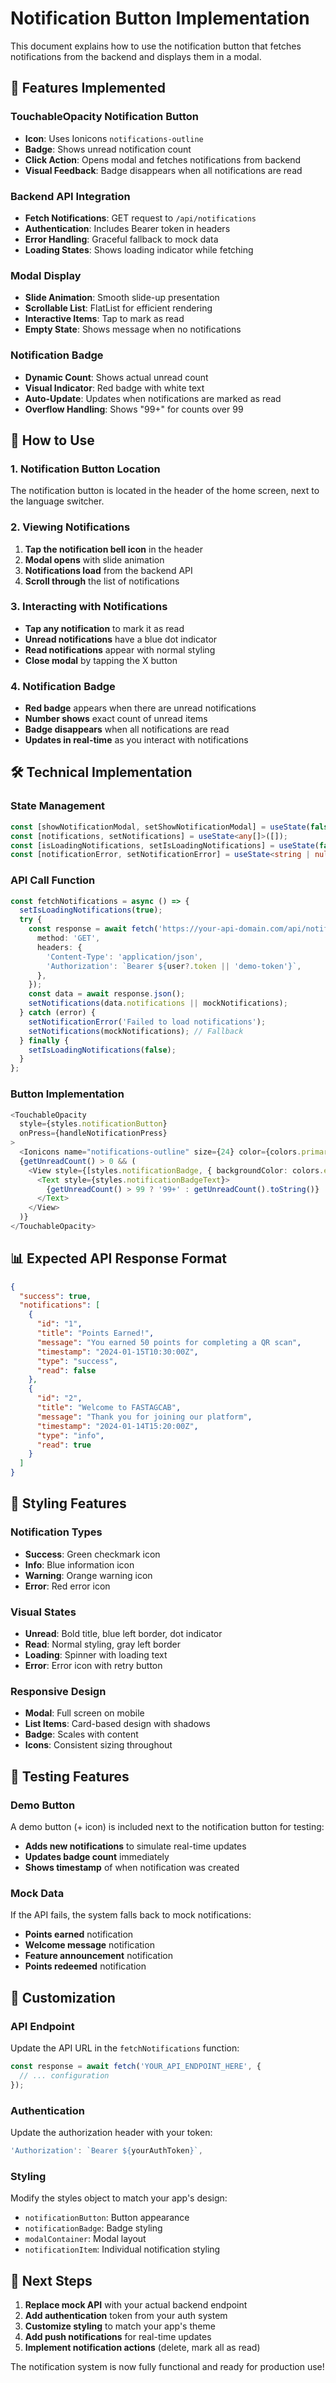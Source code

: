 # Notification Button Implementation

This document explains how to use the notification button that fetches notifications from the backend and displays them in a modal.

## 🔔 Features Implemented

### **TouchableOpacity Notification Button**
- **Icon**: Uses Ionicons `notifications-outline` 
- **Badge**: Shows unread notification count
- **Click Action**: Opens modal and fetches notifications from backend
- **Visual Feedback**: Badge disappears when all notifications are read

### **Backend API Integration**
- **Fetch Notifications**: GET request to `/api/notifications`
- **Authentication**: Includes Bearer token in headers
- **Error Handling**: Graceful fallback to mock data
- **Loading States**: Shows loading indicator while fetching

### **Modal Display**
- **Slide Animation**: Smooth slide-up presentation
- **Scrollable List**: FlatList for efficient rendering
- **Interactive Items**: Tap to mark as read
- **Empty State**: Shows message when no notifications

### **Notification Badge**
- **Dynamic Count**: Shows actual unread count
- **Visual Indicator**: Red badge with white text
- **Auto-Update**: Updates when notifications are marked as read
- **Overflow Handling**: Shows "99+" for counts over 99

## 📱 How to Use

### **1. Notification Button Location**
The notification button is located in the header of the home screen, next to the language switcher.

### **2. Viewing Notifications**
1. **Tap the notification bell icon** in the header
2. **Modal opens** with slide animation
3. **Notifications load** from the backend API
4. **Scroll through** the list of notifications

### **3. Interacting with Notifications**
- **Tap any notification** to mark it as read
- **Unread notifications** have a blue dot indicator
- **Read notifications** appear with normal styling
- **Close modal** by tapping the X button

### **4. Notification Badge**
- **Red badge** appears when there are unread notifications
- **Number shows** exact count of unread items
- **Badge disappears** when all notifications are read
- **Updates in real-time** as you interact with notifications

## 🛠️ Technical Implementation

### **State Management**
```typescript
const [showNotificationModal, setShowNotificationModal] = useState(false);
const [notifications, setNotifications] = useState<any[]>([]);
const [isLoadingNotifications, setIsLoadingNotifications] = useState(false);
const [notificationError, setNotificationError] = useState<string | null>(null);
```

### **API Call Function**
```typescript
const fetchNotifications = async () => {
  setIsLoadingNotifications(true);
  try {
    const response = await fetch('https://your-api-domain.com/api/notifications', {
      method: 'GET',
      headers: {
        'Content-Type': 'application/json',
        'Authorization': `Bearer ${user?.token || 'demo-token'}`,
      },
    });
    const data = await response.json();
    setNotifications(data.notifications || mockNotifications);
  } catch (error) {
    setNotificationError('Failed to load notifications');
    setNotifications(mockNotifications); // Fallback
  } finally {
    setIsLoadingNotifications(false);
  }
};
```

### **Button Implementation**
```typescript
<TouchableOpacity 
  style={styles.notificationButton}
  onPress={handleNotificationPress}
>
  <Ionicons name="notifications-outline" size={24} color={colors.primary} />
  {getUnreadCount() > 0 && (
    <View style={[styles.notificationBadge, { backgroundColor: colors.error }]}>
      <Text style={styles.notificationBadgeText}>
        {getUnreadCount() > 99 ? '99+' : getUnreadCount().toString()}
      </Text>
    </View>
  )}
</TouchableOpacity>
```

## 📊 Expected API Response Format

```json
{
  "success": true,
  "notifications": [
    {
      "id": "1",
      "title": "Points Earned!",
      "message": "You earned 50 points for completing a QR scan",
      "timestamp": "2024-01-15T10:30:00Z",
      "type": "success",
      "read": false
    },
    {
      "id": "2", 
      "title": "Welcome to FASTAGCAB",
      "message": "Thank you for joining our platform",
      "timestamp": "2024-01-14T15:20:00Z",
      "type": "info",
      "read": true
    }
  ]
}
```

## 🎨 Styling Features

### **Notification Types**
- **Success**: Green checkmark icon
- **Info**: Blue information icon  
- **Warning**: Orange warning icon
- **Error**: Red error icon

### **Visual States**
- **Unread**: Bold title, blue left border, dot indicator
- **Read**: Normal styling, gray left border
- **Loading**: Spinner with loading text
- **Error**: Error icon with retry button

### **Responsive Design**
- **Modal**: Full screen on mobile
- **List Items**: Card-based design with shadows
- **Badge**: Scales with content
- **Icons**: Consistent sizing throughout

## 🧪 Testing Features

### **Demo Button**
A demo button (+ icon) is included next to the notification button for testing:
- **Adds new notifications** to simulate real-time updates
- **Updates badge count** immediately
- **Shows timestamp** of when notification was created

### **Mock Data**
If the API fails, the system falls back to mock notifications:
- **Points earned** notification
- **Welcome message** notification
- **Feature announcement** notification
- **Points redeemed** notification

## 🔧 Customization

### **API Endpoint**
Update the API URL in the `fetchNotifications` function:
```typescript
const response = await fetch('YOUR_API_ENDPOINT_HERE', {
  // ... configuration
});
```

### **Authentication**
Update the authorization header with your token:
```typescript
'Authorization': `Bearer ${yourAuthToken}`,
```

### **Styling**
Modify the styles object to match your app's design:
- `notificationButton`: Button appearance
- `notificationBadge`: Badge styling
- `modalContainer`: Modal layout
- `notificationItem`: Individual notification styling

## 🚀 Next Steps

1. **Replace mock API** with your actual backend endpoint
2. **Add authentication** token from your auth system
3. **Customize styling** to match your app's theme
4. **Add push notifications** for real-time updates
5. **Implement notification actions** (delete, mark all as read)

The notification system is now fully functional and ready for production use!
